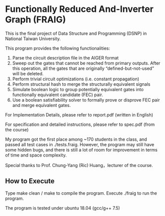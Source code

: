 # Functionally Reduced And-Inverter Graph (FRAIG)
This is the final project of Data Structure and Programming (DSNP) in National Taiwan University.

This program provides the following functionalities:
1.  Parse the circuit description file in the AIGER format
2.  Sweep out the gates that cannot be reached from primary outputs. After this operation, all the gates that are          originally “defined-but-not-used” will be deleted.
3.  Perform trivial circuit optimizations (i.e. constant propagation)
4.  Perform structural hash to merge the structurally equivalent signals
5.  Simulate boolean logic to group potentially equivalent gates into functionally equivalent candidate (FEC) pair.
6.  Use a boolean satisfiability solver to formally prove or disprove FEC pair and merge equivalent gates.

For Implementation Details, please refer to report.pdf (written in English)

For specification and detailed instructions, please refer to spec.pdf (from the course)

My program got the first place among ~170 students in the class, and passed all test cases in ./tests.fraig.
However, the program may still have some hidden bugs, and there is still a lot of room for improvement in terms of time and space complexity.  

Special thanks to Prof. Chung-Yang (Ric) Huang，lecturer of the course.

## How to Execute
Type make clean / make to compile the program. Execute ./fraig to run the program.

The program is tested under ubuntu 18.04 (gcc/g++ 7.5)
